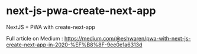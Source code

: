 # next-js-pwa-create-next-app
NextJS + PWA with create-next-app

Full article on Medium : 
https://medium.com/@eshwaren/pwa-with-next-js-create-next-app-in-2020-%EF%B8%8F-9ee0e1a6313d
